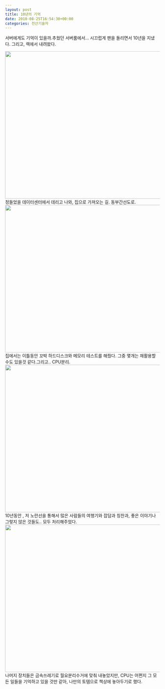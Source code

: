 ```yaml
---
layout: post
title: 10년의 기억
date: 2010-08-25T16:54:30+00:00
categories: 전산기술자
---
```

서버에게도 기억이 있을까.추웠던 서버룸에서... 시끄럽게 팬을 돌리면서 10년을 지냈다. 그리고, 렉에서 내려왔다.

<img class="aligncenter" alt="" src="http://jinto.pe.kr/wp-content/uploads/1/cfile3.uf.20321F364C7548FF03F949.jpg" width="640" height="480" />
정들었을 데이터센터에서 데리고 나와, 집으로 가져오는 길. 동부간선도로.
<img class="aligncenter" alt="" src="http://jinto.pe.kr/wp-content/uploads/1/cfile1.uf.116EE0364C7549B54D1534.jpg" width="640" height="480" />
집에서는 이틀동안 꼬박 하드디스크와 메모리 테스트를 해줬다. 그중 몇개는 재활용할 수도 있을것 같다.그리고.. CPU분리.

<img class="aligncenter" alt="" src="http://jinto.pe.kr/wp-content/uploads/1/cfile24.uf.17416E374C754855AF8A66.jpg" width="640" height="480" />
10년동안 , 저 노란선을 통해서 많은 사람들의 여행기와 잡담과 칭찬과, 좋은 이야기나 그렇지 않은 것들도.. 모두 처리해주었다.

<img class="aligncenter" alt="" src="http://jinto.pe.kr/wp-content/uploads/1/cfile29.uf.20416E374C754859B089E1.jpg" width="640" height="480" />
나머지 장치들은 금속쓰레기로 월요분리수거에 맞춰 내놓았지만, CPU는 어쩐지 그 모든 일들을 기억하고 있을 것만 같아, 나만의 토템으로 책상에 놓아두기로 했다.
